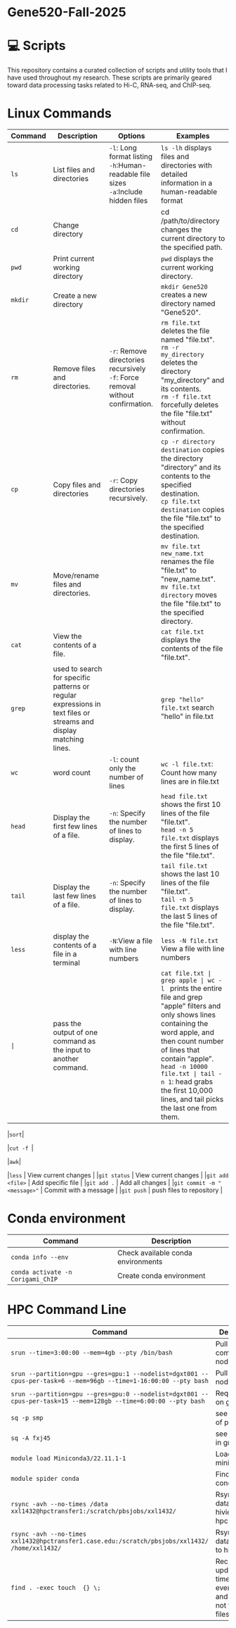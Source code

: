 # Gene520-Fall-2025


# 💻 Scripts

This repository contains a curated collection of scripts and utility tools that I have used throughout my research. These scripts are primarily geared toward data processing tasks related to Hi-C, RNA-seq, and ChIP-seq.



# Linux Commands 

|Command| Description | Options| Examples |
| --------------- | ----------------- | --------------- | ----------------- |
|`ls` | List files and directories  | `-l`: Long format listing <br> `-h`:Human-readable file sizes <br> `-a`:Include hidden files | `ls -lh` displays files and directories with detailed information in a human-readable format |
|`cd`| Change directory   | | cd /path/to/directory changes the current directory to the specified path. |
|`pwd`|Print current working directory | | `pwd` displays the current working directory. |
|`mkdir`| Create a new directory | | `mkdir Gene520` creates a new directory named "Gene520". |
|`rm`| Remove files and directories.	 | `-r`: Remove directories recursively <br> `-f`: Force removal without confirmation.|`rm file.txt`  deletes the file named "file.txt".<br> `rm -r my_directory` deletes the directory "my_directory" and its contents. <br> `rm -f file.txt` forcefully deletes the file "file.txt" without confirmation. |
|`cp` | Copy files and directories| `-r`: Copy directories recursively. |`cp -r directory destination`  copies the directory "directory" and its contents to the specified destination. <br> `cp file.txt destination`  copies the file "file.txt" to the specified destination. | 
|`mv` | Move/rename files and directories.|  |`mv file.txt new_name.txt` renames the file "file.txt" to "new_name.txt". <br> `mv file.txt directory` moves the file "file.txt" to the specified directory. | 	
|`cat`| View the contents of a file.	 |	| `cat file.txt`  displays the contents of the file "file.txt". |
|`grep`| used to search for specific patterns or regular expressions in text files or streams and display matching lines.| | `grep "hello" file.txt` search "hello" in file.txt| 
|`wc`| word count |`-l`: count only the number of lines | `wc -l file.txt`: Count how many lines are in file.txt | 
|`head`| Display the first few lines of a file.	| `-n`: Specify the number of lines to display. | `head file.txt` shows the first 10 lines of the file "file.txt". <br> `head -n 5 file.txt`  displays the first 5 lines of the file "file.txt". | 
|`tail`| Display the last few lines of a file. |`-n`: Specify the number of lines to display.| `tail file.txt` shows the last 10 lines of the file "file.txt". <br> `tail -n 5 file.txt` displays the last 5 lines of the file "file.txt".| 
|`less`| display the contents of a file in a terminal | `-N`:View a file with line numbers | `less -N file.txt` View a file with line numbers | 
|`\|`|pass the output of one command as the input to another command.| | `cat file.txt \| grep apple \| wc -l ` prints the entire file and grep "apple" filters and only shows lines containing the word apple, and then count number of lines that contain “apple”. <br> `head -n 10000 file.txt \| tail -n 1`: head grabs the first 10,000 lines, and tail picks the last one from them. | 


|`sort`|

|`cut -f `|

|`awk`|










|`less` | View current changes  |
|`git status` | View current changes  |
|`git add <file>`   | Add specific file |
|`git add .` | Add all changes  |
|`git commit -m "<message>"`    | Commit with a message   |
|`git push` | push files to repository  |

# Conda environment

|Command| Description |
| --------------- | ----------------- |
|`conda info --env`| Check available conda environments|
|`conda activate -n Corigami_ChIP`| Create conda environment |




# HPC Command Line

|Command| Description |
| --------------- | ----------------- |
|`srun --time=3:00:00 --mem=4gb --pty /bin/bash` | Pull a computational node  |
| `srun --partition=gpu --gres=gpu:1 --nodelist=dgxt001 --cpus-per-task=6 --mem=96gb --time=1-16:00:00 --pty bash`| Pull a gpu node |
| `srun --partition=gpu --gres=gpu:0 --nodelist=dgxt001 --cpus-per-task=15 --mem=128gb --time=6:00:00 --pty bash `| Request cpus on gpu node|
| `sq -p smp `| see the usage of partition |
| `sq -A fxj45` | see the jobs in group |
|`module load Miniconda3/22.11.1-1`   | Load miniconda |
|`module spider conda` | Find available conda version |
|`rsync -avh --no-times /data xxl1432@hpctransfer1:/scratch/pbsjobs/xxl1432/` | Rsync the data from hiview10 to hpc  |
|`rsync -avh --no-times xxl1432@hpctransfer1.case.edu:/scratch/pbsjobs/xxl1432/ /home/xxl1432/`    | Rsync the data from hpc to hiview10   |
|`find . -exec touch  {} \;` |  Recursively update the timestamps of every folder and file, but not for hidden files |

